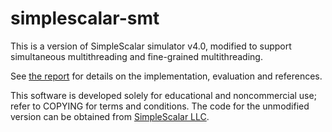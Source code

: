 simplescalar-smt
================

This is a version of SimpleScalar simulator v4.0, modified to support
simultaneous multithreading and fine-grained multithreading.

See [the report](smt-hansong-kim.pdf) for details on the implementation,
evaluation and references.

This software is developed solely for educational and noncommercial use; refer
to COPYING for terms and conditions.  The code for the unmodified version
can be obtained from [SimpleScalar LLC](http://www.simplescalar.com/).

